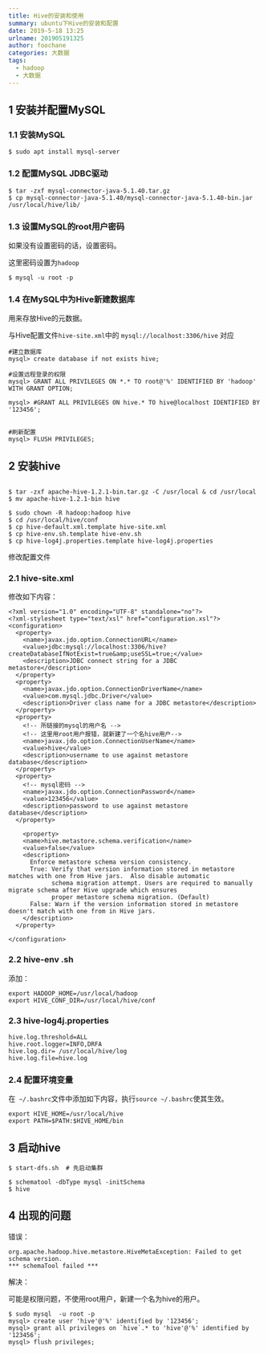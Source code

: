 ```yaml
---
title: Hive的安装和使用
summary: ubuntu下Hive的安装和配置
date: 2019-5-18 13:25
urlname: 201905191325
author: foochane
categories: 大数据
tags:
  - hadoop
  - 大数据
---
```




<!-- 
###  用到的安装包： 
- apache-hive-3.1.1-bin.tar.gz
- mysql-connector-java-5.1.40.tar.gz -->


## 1 安装并配置MySQL

### 1.1 安装MySQL

```
$ sudo apt install mysql-server
```

### 1.2 配置MySQL JDBC驱动

```
$ tar -zxf mysql-connector-java-5.1.40.tar.gz 
$ cp mysql-connector-java-5.1.40/mysql-connector-java-5.1.40-bin.jar /usr/local/hive/lib/
```

### 1.3 设置MySQL的root用户密码
如果没有设置密码的话，设置密码。

这里密码设置为`hadoop`
```
$ mysql -u root -p
```

### 1.4 在MySQL中为Hive新建数据库

用来存放Hive的元数据。

与Hive配置文件`hive-site.xml`中的 `mysql://localhost:3306/hive` 对应

```
#建立数据库
mysql> create database if not exists hive;

#设置远程登录的权限
mysql> GRANT ALL PRIVILEGES ON *.* TO root@'%' IDENTIFIED BY 'hadoop' WITH GRANT OPTION;

mysql> #GRANT ALL PRIVILEGES ON hive.* TO hive@localhost IDENTIFIED BY '123456';


#刷新配置
mysql> FLUSH PRIVILEGES;
```

## 2 安装hive

```

$ tar -zxf apache-hive-1.2.1-bin.tar.gz -C /usr/local & cd /usr/local
$ mv apache-hive-1.2.1-bin hive

$ sudo chown -R hadoop:hadoop hive
$ cd /usr/local/hive/conf
$ cp hive-default.xml.template hive-site.xml
$ cp hive-env.sh.template hive-env.sh
$ cp hive-log4j.properties.template hive-log4j.properties
```



修改配置文件

### 2.1 hive-site.xml

修改如下内容：
```
<?xml version="1.0" encoding="UTF-8" standalone="no"?>
<?xml-stylesheet type="text/xsl" href="configuration.xsl"?>
<configuration>
  <property>
    <name>javax.jdo.option.ConnectionURL</name>
    <value>jdbc:mysql://localhost:3306/hive?createDatabaseIfNotExist=true&amp;useSSL=true;</value>
    <description>JDBC connect string for a JDBC metastore</description>
  </property>
  <property>
    <name>javax.jdo.option.ConnectionDriverName</name>
    <value>com.mysql.jdbc.Driver</value>
    <description>Driver class name for a JDBC metastore</description>
  </property>
  <property>
    <!-- 所链接的mysql的用户名 -->
    <!-- 这里用root用户报错，就新建了一个名hive用户-->
    <name>javax.jdo.option.ConnectionUserName</name>
    <value>hive</value>
    <description>username to use against metastore database</description>
  </property>
  <property>
    <!-- mysql密码 -->
    <name>javax.jdo.option.ConnectionPassword</name>
    <value>123456</value>
    <description>password to use against metastore database</description>
  </property>

    <property>
    <name>hive.metastore.schema.verification</name>
    <value>false</value>
    <description>
      Enforce metastore schema version consistency.
      True: Verify that version information stored in metastore matches with one from Hive jars.  Also disable automatic
            schema migration attempt. Users are required to manually migrate schema after Hive upgrade which ensures
            proper metastore schema migration. (Default)
      False: Warn if the version information stored in metastore doesn't match with one from in Hive jars.
    </description>
  </property>

</configuration>
```



### 2.2 hive-env .sh

添加：

```
export HADOOP_HOME=/usr/local/hadoop
export HIVE_CONF_DIR=/usr/local/hive/conf
```

### 2.3 hive-log4j.properties

```
hive.log.threshold=ALL
hive.root.logger=INFO,DRFA
hive.log.dir= /usr/local/hive/log
hive.log.file=hive.log
```

### 2.4 配置环境变量

在` ~/.bashrc`文件中添加如下内容，执行`source ~/.bashrc`使其生效。

```
export HIVE_HOME=/usr/local/hive
export PATH=$PATH:$HIVE_HOME/bin
```

## 3 启动hive

```
$ start-dfs.sh  # 先启动集群

$ schematool -dbType mysql -initSchema
$ hive

```

## 4 出现的问题

错误：
```
org.apache.hadoop.hive.metastore.HiveMetaException: Failed to get schema version.
*** schemaTool failed ***
```

解决：

可能是权限问题，不使用root用户，新建一个名为hive的用户。
```
$ sudo mysql  -u root -p
mysql> create user 'hive'@'%' identified by '123456';  
mysql> grant all privileges on `hive`.* to 'hive'@'%' identified by '123456';  
mysql> flush privileges;
```





